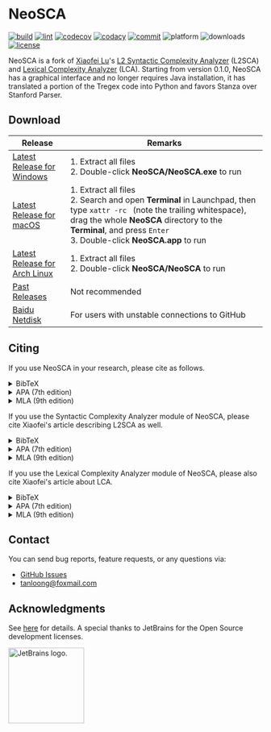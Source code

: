# NeoSCA

[![build](https://github.com/tanloong/neosca/workflows/build/badge.svg)](https://github.com/tanloong/neosca/actions?query=workflow%3Abuild)
[![lint](https://github.com/tanloong/neosca/workflows/lint/badge.svg)](https://github.com/tanloong/neosca/actions?query=workflow%3ALint)
[![codecov](https://img.shields.io/codecov/c/github/tanloong/neosca)](https://codecov.io/gh/tanloong/neosca)
[![codacy](https://app.codacy.com/project/badge/Grade/6d49b7a0f3ac44b79d6fc6b87b303034)](https://www.codacy.com/gh/tanloong/neosca/dashboard?utm_source=github.com&amp;utm_medium=referral&amp;utm_content=tanloong/neosca&amp;utm_campaign=Badge_Grade)
[![commit](https://img.shields.io/github/last-commit/tanloong/neosca)](https://github.com/tanloong/neosca/commits/master)
![platform](https://img.shields.io/badge/platform-Windows%20%7C%20macOS%20%7C%20Linux-lightgray)
![downloads](https://img.shields.io/github/downloads/tanloong/neosca/total?label=Downloads)
[![license](https://img.shields.io/github/license/tanloong/neosca)](https://github.com/tanloong/neosca/blob/master/LICENSE)

NeoSCA is a fork of [Xiaofei Lu](http://personal.psu.edu/xxl13/index.html)'s [L2 Syntactic Complexity Analyzer](http://personal.psu.edu/xxl13/downloads/l2sca.html) (L2SCA) and [Lexical Complexity Analyzer](https://sites.psu.edu/xxl13/lca/) (LCA). Starting from version 0.1.0, NeoSCA has a graphical interface and no longer requires Java installation, it has translated a portion of the Tregex code into Python and favors Stanza over Stanford Parser.

## Download

|Release|Remarks|
|-|-|
|[Latest Release for Windows](https://github.com/tanloong/neosca/releases/download/0.1.2/NeoSCA-0.1.2-windows.zip)|1. Extract all files<br>2. Double-click **NeoSCA/NeoSCA.exe** to run|
|[Latest Release for macOS](https://github.com/tanloong/neosca/releases/download/0.1.2/NeoSCA-0.1.2-macos.zip)|1. Extract all files<br>2. Search and open **Terminal** in Launchpad, then type `xattr -rc ` (note the trailing whitespace), drag the whole **NeoSCA** directory to the **Terminal**, and press `Enter` <br>3. Double-click **NeoSCA.app** to run|
|[Latest Release for Arch Linux](https://github.com/tanloong/neosca/releases/download/0.1.2/NeoSCA-0.1.2-archlinux.tar.gz)|1. Extract all files<br>2. Double-click **NeoSCA/NeoSCA** to run<br>|
|[Past Releases](https://github.com/tanloong/neosca/releases)|Not recommended|
|[Baidu Netdisk](https://pan.baidu.com/s/1okMY3Dw20jQJtQfS6KtlYw?pwd=nsca)|For users with unstable connections to GitHub|

<!-- ### Download from source -->
<!---->
<!-- ```sh -->
<!-- git clone https://github.com/tanloong/neosca -->
<!-- cd neosca -->
<!-- pip3 install . -->
<!-- python -m neosca gui -->
<!-- ``` -->

## Citing

If you use NeoSCA in your research, please cite as follows.

<details>

<summary>
BibTeX
</summary>

```BibTeX
@misc{long2024neosca,
title        = {NeoSCA: A Fork of L2 Syntactic Complexity Analyzer, version 0.1.3},
author       = {Long Tan},
howpublished = {\url{https://github.com/tanloong/neosca}},
year         = {2024}
}
```

</details>

<details>

<summary>
APA (7th edition)
</summary>

<pre>Tan, L. (2024). <i>NeoSCA</i> (version 0.1.3) [Computer software]. GitHub. https://github.com/tanloong/neosca</pre>

</details>

<details>

<summary>
MLA (9th edition)
</summary>

<pre>Tan, Long. <i>NeoSCA</i>. version 0.1.3, GitHub, 2024, https://github.com/tanloong/neosca.</pre>

</details>

If you use the Syntactic Complexity Analyzer module of NeoSCA, please cite Xiaofei's article describing L2SCA as well.

<details>

<summary>
BibTeX
</summary>

```BibTeX
@article{xiaofei2010automatic,
title     = {Automatic analysis of syntactic complexity in second language writing},
author    = {Xiaofei Lu},
journal   = {International journal of corpus linguistics},
volume    = {15},
number    = {4},
pages     = {474--496},
year      = {2010},
publisher = {John Benjamins Publishing Company},
doi       = {10.1075/ijcl.15.4.02lu},
}
```

</details>

<details>

<summary>
APA (7th edition)
</summary>

<pre>Lu, X. (2010). Automatic analysis of syntactic complexity in second language writing. <i>International Journal of Corpus Linguistics, 15</i>(4), 474-496. https://doi.org/10.1075/ijcl.15.4.02lu</pre>

</details>

<details>

<summary>
MLA (9th edition)
</summary>

<pre>Lu, Xiaofei. "Automatic Analysis of Syntactic Complexity in Second Language Writing." <i>International Journal of Corpus Linguistics</i>, vol. 15, no. 4, John Benjamins Publishing Company, 2010, pp. 474-96, https://doi.org/10.1075/ijcl.15.4.02lu</pre>

</details>

If you use the Lexical Complexity Analyzer module of NeoSCA, please also cite Xiaofei's article about LCA.

<details>

<summary>
BibTeX
</summary>

```BibTeX
@article{xiaofei2012relationship,
author  = {Xiaofei Lu},
title   = {The Relationship of Lexical Richness to the Quality of ESL Learners' Oral Narratives},
journal = {The Modern Language Journal},
volume  = {96},
number  = {2},
pages   = {190-208},
doi     = {https://doi.org/10.1111/j.1540-4781.2011.01232\_1.x},
year    = {2012}
}
```

</details>

<details>

<summary>
APA (7th edition)
</summary>

<pre>Lu, X. (2012). The relationship of lexical richness to the quality of ESL learners' oral narratives. <i>The Modern Language Journal, 96</i>(2), 190-208.</pre>

</details>

<details>

<summary>
MLA (9th edition)
</summary>

<pre>Lu, Xiaofei. "The Relationship of Lexical Richness to the Quality of ESL Learners' Oral Narratives." <i>The Modern Language Journal</i>, vol. 96, no. 2, Wiley-Blackwell, 2012, pp. 190-208.</pre>

</details>

## Contact

You can send bug reports, feature requests, or any questions via:

+ [GitHub Issues](https://github.com/tanloong/neosca/issues)
+ tanloong@foxmail.com

## Acknowledgments

See [here](/ACKNOWLEDGMENTS.md) for details. A special thanks to JetBrains for the Open Source development licenses.

[<img src="https://resources.jetbrains.com/storage/products/company/brand/logos/jetbrains.png" alt="JetBrains logo." width="150">](https://jb.gg/OpenSourceSupport)
